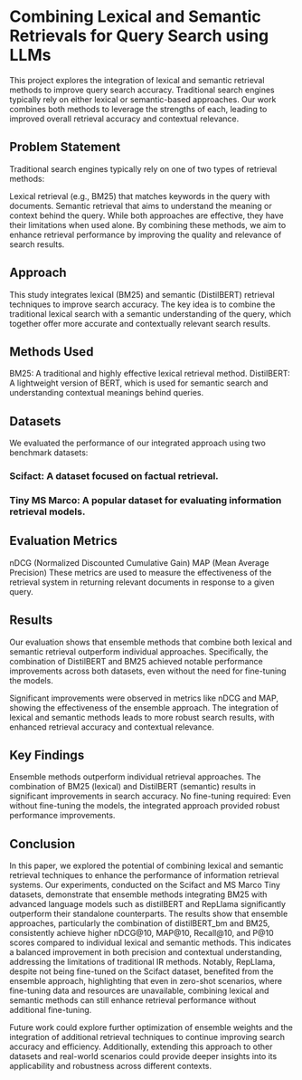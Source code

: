 # Combining Lexical and Semantic Retrievals for Query Search using LLMs
This project explores the integration of lexical and semantic retrieval methods to improve query search accuracy. Traditional search engines typically rely on either lexical or semantic-based approaches. Our work combines both methods to leverage the strengths of each, leading to improved overall retrieval accuracy and contextual relevance.

## Problem Statement
Traditional search engines typically rely on one of two types of retrieval methods:

Lexical retrieval (e.g., BM25) that matches keywords in the query with documents.
Semantic retrieval that aims to understand the meaning or context behind the query.
While both approaches are effective, they have their limitations when used alone. By combining these methods, we aim to enhance retrieval performance by improving the quality and relevance of search results.

## Approach
This study integrates lexical (BM25) and semantic (DistilBERT) retrieval techniques to improve search accuracy. The key idea is to combine the traditional lexical search with a semantic understanding of the query, which together offer more accurate and contextually relevant search results.

## Methods Used
BM25: A traditional and highly effective lexical retrieval method.
DistilBERT: A lightweight version of BERT, which is used for semantic search and understanding contextual meanings behind queries.

## Datasets
We evaluated the performance of our integrated approach using two benchmark datasets:

### Scifact: A dataset focused on factual retrieval.
### Tiny MS Marco: A popular dataset for evaluating information retrieval models.

## Evaluation Metrics
nDCG (Normalized Discounted Cumulative Gain)
MAP (Mean Average Precision)
These metrics are used to measure the effectiveness of the retrieval system in returning relevant documents in response to a given query.

## Results
Our evaluation shows that ensemble methods that combine both lexical and semantic retrieval outperform individual approaches. Specifically, the combination of DistilBERT and BM25 achieved notable performance improvements across both datasets, even without the need for fine-tuning the models.

Significant improvements were observed in metrics like nDCG and MAP, showing the effectiveness of the ensemble approach.
The integration of lexical and semantic methods leads to more robust search results, with enhanced retrieval accuracy and contextual relevance.

## Key Findings
Ensemble methods outperform individual retrieval approaches.
The combination of BM25 (lexical) and DistilBERT (semantic) results in significant improvements in search accuracy.
No fine-tuning required: Even without fine-tuning the models, the integrated approach provided robust performance improvements.

## Conclusion
In this paper, we explored the potential of combining lexical and semantic retrieval techniques to enhance the performance of information retrieval systems. Our experiments, conducted on the Scifact and MS Marco Tiny datasets, demonstrate that ensemble methods integrating BM25 with advanced language models such as distilBERT and RepLlama significantly outperform their standalone counterparts.
The results show that ensemble approaches, particularly the combination of distilBERT_bm and BM25, consistently achieve higher nDCG@10, MAP@10, Recall@10, and P@10 scores compared to individual lexical and semantic methods. This indicates a balanced improvement in both precision and contextual understanding, addressing the limitations of traditional IR methods.
Notably, RepLlama, despite not being fine-tuned on the Scifact dataset, benefited from the ensemble approach, highlighting that even in zero-shot scenarios, where fine-tuning data and resources are unavailable, combining lexical and semantic methods can still enhance retrieval performance without additional fine-tuning.

Future work could explore further optimization of ensemble weights and the integration of additional retrieval techniques to continue improving search accuracy and efficiency. Additionally, extending this approach to other datasets and real-world scenarios could provide deeper insights into its applicability and robustness across different contexts.
